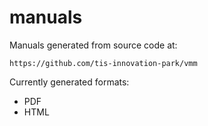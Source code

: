 manuals
=======

Manuals generated from source code at:

`https://github.com/tis-innovation-park/vmm`

Currently generated formats:
* PDF 
* HTML

